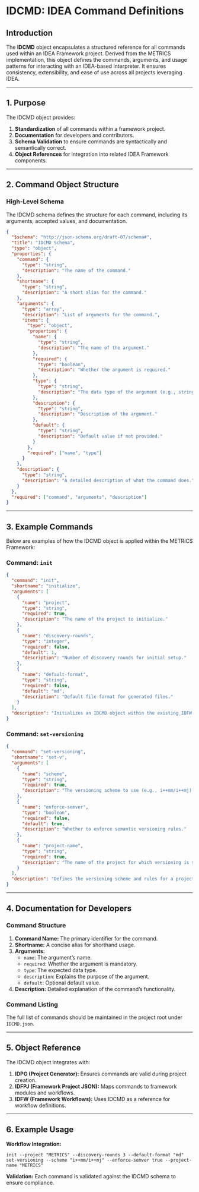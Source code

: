 # IDCMD: IDEA Command Definitions

## Introduction
The **IDCMD** object encapsulates a structured reference for all commands used within an IDEA Framework project. Derived from the METRICS implementation, this object defines the commands, arguments, and usage patterns for interacting with an IDEA-based interpreter. It ensures consistency, extensibility, and ease of use across all projects leveraging IDEA.

---

## 1. Purpose
The IDCMD object provides:
1. **Standardization** of all commands within a framework project.
2. **Documentation** for developers and contributors.
3. **Schema Validation** to ensure commands are syntactically and semantically correct.
4. **Object References** for integration into related IDEA Framework components.

---

## 2. Command Object Structure

### High-Level Schema
The IDCMD schema defines the structure for each command, including its arguments, accepted values, and documentation.

```json
{
  "$schema": "http://json-schema.org/draft-07/schema#",
  "title": "IDCMD Schema",
  "type": "object",
  "properties": {
    "command": {
      "type": "string",
      "description": "The name of the command."
    },
    "shortname": {
      "type": "string",
      "description": "A short alias for the command."
    },
    "arguments": {
      "type": "array",
      "description": "List of arguments for the command.",
      "items": {
        "type": "object",
        "properties": {
          "name": {
            "type": "string",
            "description": "The name of the argument."
          },
          "required": {
            "type": "boolean",
            "description": "Whether the argument is required."
          },
          "type": {
            "type": "string",
            "description": "The data type of the argument (e.g., string, boolean, integer)."
          },
          "description": {
            "type": "string",
            "description": "Description of the argument."
          },
          "default": {
            "type": "string",
            "description": "Default value if not provided."
          }
        },
        "required": ["name", "type"]
      }
    },
    "description": {
      "type": "string",
      "description": "A detailed description of what the command does."
    }
  },
  "required": ["command", "arguments", "description"]
}
```

---

## 3. Example Commands
Below are examples of how the IDCMD object is applied within the METRICS Framework:

### Command: `init`
```json
{
  "command": "init",
  "shortname": "initialize",
  "arguments": [
    {
      "name": "project",
      "type": "string",
      "required": true,
      "description": "The name of the project to initialize."
    },
    {
      "name": "discovery-rounds",
      "type": "integer",
      "required": false,
      "default": 1,
      "description": "Number of discovery rounds for initial setup."
    },
    {
      "name": "default-format",
      "type": "string",
      "required": false,
      "default": "md",
      "description": "Default file format for generated files."
    }
  ],
  "description": "Initializes an IDCMD object within the existing IDFW object, or provides it as additional context if the command is used to pipe into an IDEA prompt"
}
```

### Command: `set-versioning`
```json
{
  "command": "set-versioning",
  "shortname": "set-v",
  "arguments": [
    {
      "name": "scheme",
      "type": "string",
      "required": true,
      "description": "The versioning scheme to use (e.g., i++mm/i++mj)."
    },
    {
      "name": "enforce-semver",
      "type": "boolean",
      "required": false,
      "default": true,
      "description": "Whether to enforce semantic versioning rules."
    },
    {
      "name": "project-name",
      "type": "string",
      "required": true,
      "description": "The name of the project for which versioning is set."
    }
  ],
  "description": "Defines the versioning scheme and rules for a project."
}
```

---

## 4. Documentation for Developers

### Command Structure
1. **Command Name:** The primary identifier for the command.
2. **Shortname:** A concise alias for shorthand usage.
3. **Arguments:**
   - `name`: The argument’s name.
   - `required`: Whether the argument is mandatory.
   - `type`: The expected data type.
   - `description`: Explains the purpose of the argument.
   - `default`: Optional default value.
4. **Description:** Detailed explanation of the command’s functionality.

### Command Listing
The full list of commands should be maintained in the project root under `IDCMD.json`.

---

## 5. Object Reference
The IDCMD object integrates with:
1. **IDPG (Project Generator):** Ensures commands are valid during project creation.
2. **IDFPJ (Framework Project JSON):** Maps commands to framework modules and workflows.
3. **IDFW (Framework Workflows):** Uses IDCMD as a reference for workflow definitions.

---

## 6. Example Usage
**Workflow Integration:**
```plaintext
init --project "METRICS" --discovery-rounds 3 --default-format "md"
set-versioning --scheme "i++mm/i++mj" --enforce-semver true --project-name "METRICS"
```
**Validation:**
Each command is validated against the IDCMD schema to ensure compliance.


